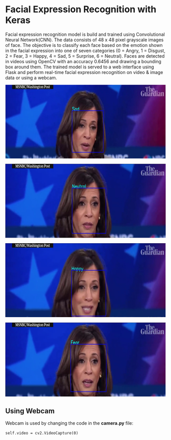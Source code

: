 # Facial Expression Recognition with Keras

Facial expression recognition model is build and trained using Convolutional Neural Network(CNN). The data consists of 48 x 48 pixel grayscale images of face. The objective is to classify each face based on the emotion shown in the facial expression into one of seven categories (0 = Angry, 1 = Disgust, 2 = Fear, 3 = Happy, 4 = Sad, 5 = Surprise, 6 = Neutral). Faces are detected in videos using OpenCV with an accuracy 0.6456 and drawing a bounding box around them. The trained model is served to a web interface using Flask and perform real-time facial expression recognition on video & image data or using a webcam. 

![Sad](https://github.com/dA505819/Facial_Expression_Recognition_with_keras/blob/master/Images/Sad.PNG)

![Neutral](https://github.com/dA505819/Facial_Expression_Recognition_with_keras/blob/master/Images/Neutral.PNG)

![Happy](https://github.com/dA505819/Facial_Expression_Recognition_with_keras/blob/master/Images/Happy.PNG)

![Fear](https://github.com/dA505819/Facial_Expression_Recognition_with_keras/blob/master/Images/Fear.PNG)

## Using Webcam

Webcam is used by changing the code in the **camera.py** file:
```
self.video = cv2.VideoCapture(0)
```

